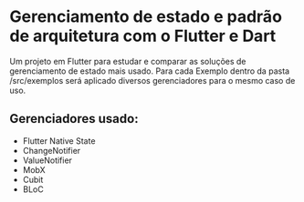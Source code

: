 # Gerenciamento de estado e padrão de arquitetura com o Flutter e Dart

Um projeto em Flutter para estudar e comparar as soluções de gerenciamento de estado mais usado. Para cada Exemplo dentro da pasta /src/exemplos será aplicado diversos gerenciadores para o mesmo caso de uso.    

## Gerenciadores usado:
- Flutter Native State
- ChangeNotifier
- ValueNotifier
- MobX
- Cubit
- BLoC 